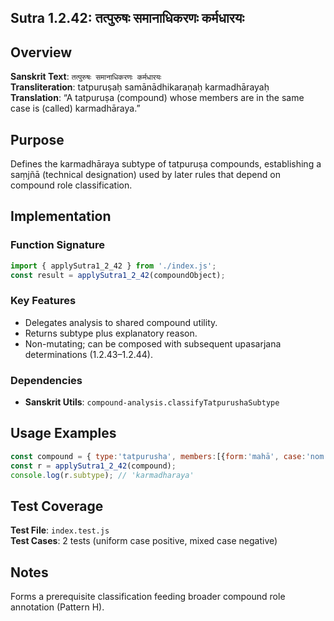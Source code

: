 ## Sutra 1.2.42: तत्पुरुषः समानाधिकरणः कर्मधारयः

## Overview
**Sanskrit Text**: `तत्पुरुषः समानाधिकरणः कर्मधारयः`  
**Transliteration**: tatpuruṣaḥ samānādhikaraṇaḥ karmadhārayaḥ  
**Translation**: “A tatpuruṣa (compound) whose members are in the same case is (called) karmadhāraya.”

## Purpose
Defines the karmadhāraya subtype of tatpuruṣa compounds, establishing a saṃjñā (technical designation) used by later rules that depend on compound role classification.

## Implementation

### Function Signature
```javascript
import { applySutra1_2_42 } from './index.js';
const result = applySutra1_2_42(compoundObject);
```

### Key Features
- Delegates analysis to shared compound utility.
- Returns subtype plus explanatory reason.
- Non-mutating; can be composed with subsequent upasarjana determinations (1.2.43–1.2.44).

### Dependencies
- **Sanskrit Utils**: `compound-analysis.classifyTatpurushaSubtype`

## Usage Examples
```javascript
const compound = { type:'tatpurusha', members:[{form:'mahā', case:'nom'},{form:'rāja', case:'nom'}] };
const r = applySutra1_2_42(compound);
console.log(r.subtype); // 'karmadharaya'
```

## Test Coverage
**Test File**: `index.test.js`  
**Test Cases**: 2 tests (uniform case positive, mixed case negative)

## Notes
Forms a prerequisite classification feeding broader compound role annotation (Pattern H).
